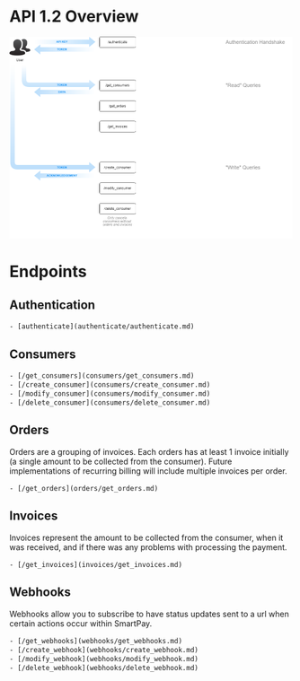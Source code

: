 # API 1.2 Overview

<img src="assets/endpoints.png">

# Endpoints

## Authentication

```
- [authenticate](authenticate/authenticate.md)
```

## Consumers

```
- [/get_consumers](consumers/get_consumers.md)
- [/create_consumer](consumers/create_consumer.md)
- [/modify_consumer](consumers/modify_consumer.md)
- [/delete_consumer](consumers/delete_consumer.md)
```

## Orders

Orders are a grouping of invoices.  Each orders has at least 1 invoice initially (a single amount to be collected from the consumer).  Future implementations of recurring billing will include multiple invoices per order.

```
- [/get_orders](orders/get_orders.md)
```

## Invoices

Invoices represent the amount to be collected from the consumer, when it was received, and if there was any problems with processing the payment.

```
- [/get_invoices](invoices/get_invoices.md)
```

## Webhooks

Webhooks allow you to subscribe to have status updates sent to a url when certain actions occur within SmartPay.

```
- [/get_webhooks](webhooks/get_webhooks.md)
- [/create_webhook](webhooks/create_webhook.md)
- [/modify_webhook](webhooks/modify_webhook.md)
- [/delete_webhook](webhooks/delete_webhook.md)
```
